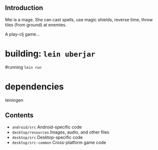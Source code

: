 ## Introduction

Mei is a mage. She can cast spells, use magic shields, reverse time, throw tiles (from ground) at enemies.

A play-clj game...

# building: `lein uberjar`

#running `lein run`

# dependencies

leiningen

## Contents

* `android/src` Android-specific code
* `desktop/resources` Images, audio, and other files
* `desktop/src` Desktop-specific code
* `desktop/src-common` Cross-platform game code
